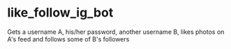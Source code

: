 # like_follow_ig_bot
Gets a username A, his/her password, another username B, likes photos on A's feed and follows some of B's followers
